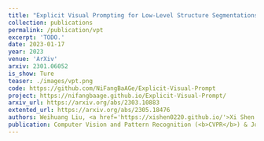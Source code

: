 ```yaml
---
title: "Explicit Visual Prompting for Low-Level Structure Segmentations"
collection: publications
permalink: /publication/vpt
excerpt: 'TODO.'
date: 2023-01-17
year: 2023
venue: 'ArXiv'
arxiv: 2301.06052
is_show: Ture
teaser: ./images/vpt.png
code: https://github.com/NiFangBaAGe/Explicit-Visual-Prompt
project: https://nifangbaage.github.io/Explicit-Visual-Prompt/
arxiv_url: https://arxiv.org/abs/2303.10883
extented_url: https://arxiv.org/abs/2305.18476
authors: Weihuang Liu, <a href='https://xishen0220.github.io/'>Xi Shen </a>,  <a href="http://www.cis.umac.mo/~cmpun/">Chi-Man Pun  📮</a>, <b>Xiaodong Cun 📮</b>
publication: Computer Vision and Pattern Recognition (<b>CVPR</b>) & Journal Submission
---
```


<!-- This paper is about the number 3. The number 4 is left for future work. -->

<!-- [Download paper here](http://academicpages.github.io/files/paper3.pdf) -->
